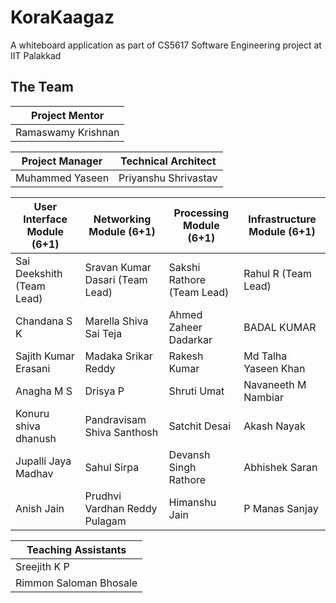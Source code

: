 # KoraKaagaz

A whiteboard application as part of CS5617 Software Engineering project at IIT Palakkad

## The Team

| Project Mentor     |
|--------------------|
| Ramaswamy Krishnan |

| Project Manager    | Technical Architect   |
|--------------------|-----------------------|
| Muhammed Yaseen    | Priyanshu Shrivastav  |

| User Interface Module (6+1) | Networking Module (6+1)         | Processing Module (6+1)    | Infrastructure Module (6+1) |
|-----------------------------|---------------------------------|----------------------------|-----------------------------|
| Sai Deekshith (Team Lead)   | Sravan Kumar Dasari (Team Lead) | Sakshi Rathore (Team Lead) | Rahul R (Team Lead)         |
| Chandana S K                | Marella Shiva Sai Teja          | Ahmed Zaheer Dadarkar      | BADAL KUMAR                 |
| Sajith Kumar Erasani        | Madaka Srikar Reddy             | Rakesh Kumar               | Md Talha Yaseen Khan        |
| Anagha M S                  | Drisya P                        | Shruti Umat                | Navaneeth M Nambiar         |
| Konuru shiva dhanush        | Pandravisam Shiva Santhosh      | Satchit Desai              | Akash Nayak                 |
| Jupalli Jaya Madhav         | Sahul Sirpa                     | Devansh Singh Rathore      | Abhishek Saran              |
| Anish Jain                  | Prudhvi Vardhan Reddy Pulagam   | Himanshu Jain              | P Manas Sanjay              |

| Teaching Assistants    |
|------------------------|
| Sreejith K P           |
| Rimmon Saloman Bhosale |
